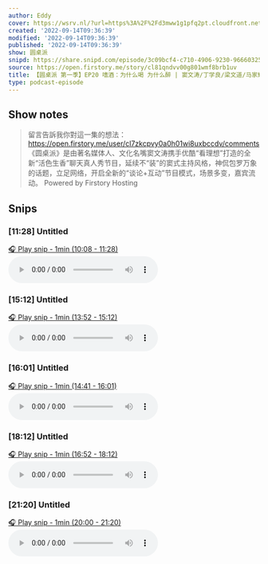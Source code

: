 ```yaml
---
author: Eddy
cover: https://wsrv.nl/?url=https%3A%2F%2Fd3mww1g1pfq2pt.cloudfront.net%2FAvatar%2Fcl7zkcpvy0a0h01wi8uxbccdv%2F1666234585141.jpg&w=200&h=200
created: '2022-09-14T09:36:39'
modified: '2022-09-14T09:36:39'
published: '2022-09-14T09:36:39'
show: 圆桌派
snipd: https://share.snipd.com/episode/3c09bcf4-c710-4906-9230-96660325cfb1
source: https://open.firstory.me/story/cl81qndvv00g801wmf8brb1uv
title: 【圆桌派 第一季】EP20 嗜酒：为什么喝 为什么醉 | 窦文涛/丁学良/梁文道/马家辉 | 优酷纪实 YOUKU DOCUMENTARY
type: podcast-episode
---
```



## Show notes
> 留言告訴我你對這一集的想法：  https://open.firstory.me/user/cl7zkcpvy0a0h01wi8uxbccdv/comments   《圆桌派》是由著名媒体人、文化名嘴窦文涛携手优酷“看理想”打造的全新“活色生香”聊天真人秀节目，延续不“装”的窦式主持风格，神侃包罗万象的话题，立足网络，开启全新的“谈论+互动”节目模式，场景多变，嘉宾流动。
> Powered by  Firstory Hosting

## Snips
### [11:28] Untitled
[🎧 Play snip - 1min️ (10:08 - 11:28)](https://share.snipd.com/snip/cf45fc80-7d6f-4fde-90ea-880aff33d727)
<audio controls> <source src="https://backend.endpoints.firstory-709db.cloud.goog/play.mp3?url=https%3A%2F%2Fd3mww1g1pfq2pt.cloudfront.net%2FRecord%2Fcl7zkcpvy0a0h01wi8uxbccdv%2Fcl81qndvv00g901wmezyzcpjl.mp3%3Fv%3D1663167210393#t=10:08,11:28"> </audio>
### [15:12] Untitled
[🎧 Play snip - 1min️ (13:52 - 15:12)](https://share.snipd.com/snip/74aa374e-75ac-4899-ba09-5e4db5786ceb)
<audio controls> <source src="https://backend.endpoints.firstory-709db.cloud.goog/play.mp3?url=https%3A%2F%2Fd3mww1g1pfq2pt.cloudfront.net%2FRecord%2Fcl7zkcpvy0a0h01wi8uxbccdv%2Fcl81qndvv00g901wmezyzcpjl.mp3%3Fv%3D1663167210393#t=13:52,15:12"> </audio>
### [16:01] Untitled
[🎧 Play snip - 1min️ (14:41 - 16:01)](https://share.snipd.com/snip/1f7f89a7-8433-4931-b629-0dc9073279ed)
<audio controls> <source src="https://backend.endpoints.firstory-709db.cloud.goog/play.mp3?url=https%3A%2F%2Fd3mww1g1pfq2pt.cloudfront.net%2FRecord%2Fcl7zkcpvy0a0h01wi8uxbccdv%2Fcl81qndvv00g901wmezyzcpjl.mp3%3Fv%3D1663167210393#t=14:41,16:01"> </audio>
### [18:12] Untitled
[🎧 Play snip - 1min️ (16:52 - 18:12)](https://share.snipd.com/snip/bc3d8e54-3a6d-4840-abed-7d5cc5227e55)
<audio controls> <source src="https://backend.endpoints.firstory-709db.cloud.goog/play.mp3?url=https%3A%2F%2Fd3mww1g1pfq2pt.cloudfront.net%2FRecord%2Fcl7zkcpvy0a0h01wi8uxbccdv%2Fcl81qndvv00g901wmezyzcpjl.mp3%3Fv%3D1663167210393#t=16:52,18:12"> </audio>
### [21:20] Untitled
[🎧 Play snip - 1min️ (20:00 - 21:20)](https://share.snipd.com/snip/1a92131a-8997-4c8b-ac19-ce999b91a544)
<audio controls> <source src="https://backend.endpoints.firstory-709db.cloud.goog/play.mp3?url=https%3A%2F%2Fd3mww1g1pfq2pt.cloudfront.net%2FRecord%2Fcl7zkcpvy0a0h01wi8uxbccdv%2Fcl81qndvv00g901wmezyzcpjl.mp3%3Fv%3D1663167210393#t=20:00,21:20"> </audio>
